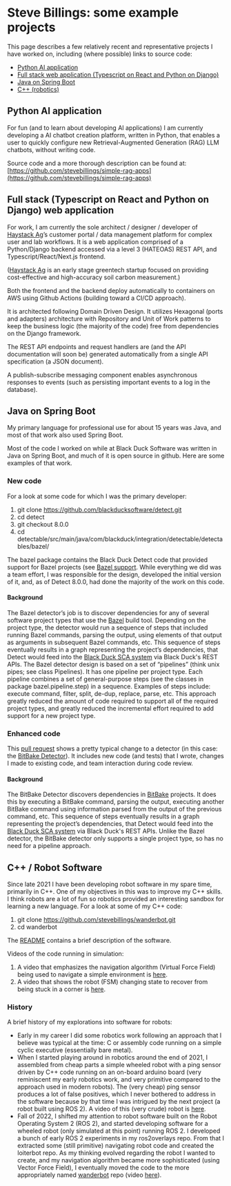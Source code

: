 # Steve Billings: some example projects

This page describes a few relatively recent and representative projects I have worked on, including (where possible) links to source code:

* [Python AI application](#rag)
* [Full stack web application (Typescript on React and Python on Django)](#haystack)
* [Java on Spring Boot](#java)
* [C++ (robotics)](#cpp)

<a name="rag"></a>
## Python AI application

For fun (and to learn about developing AI applications) I am currently developing a AI chatbot creation platform, written in Python, that enables a user to quickly configure new Retrieval-Augmented Generation (RAG) LLM chatbots, without writing code.

Source code and a more thorough description can be found at: [https://github.com/stevebillings/simple-rag-apps](https://github.com/stevebillings/simple-rag-apps)

<a name="haystack"></a>
## Full stack (Typescript on React and Python on Django) web application

For work, I am currently the sole architect / designer / developer of [Haystack Ag](https://www.haystackag.com/)’s customer portal / data management platform for complex user and lab workflows. It is a web application comprised of a Python/Django backend accessed via a level 3 (HATEOAS) REST API, and Typescript/React/Next.js frontend. 

([Haystack Ag](https://www.haystackag.com/) is an early stage greentech startup focused on providing cost-effective and high-accuracy soil carbon measurement.)

Both the frontend and the backend deploy automatically to containers on AWS using Github Actions (building toward a CI/CD approach).

It is architected following Domain Driven Design. It utilizes Hexagonal (ports and adapters) architecture with Repository and Unit of Work patterns to keep the business logic (the majority of the code) free from dependencies on the Django framework.

The REST API endpoints and request handlers are (and the API documentation will soon be) generated automatically from a single API specification (a JSON document).

A publish-subscribe messaging component enables asynchronous responses to events (such as persisting important events to a log in the database).

<a name="java"></a>
## Java on Spring Boot

My primary language for professional use for about 15 years was Java, and most of that work also used Spring Boot. 

Most of the code I worked on while at Black Duck Software was written in Java on Spring Boot, and much of it is open source in github. Here are some examples of that work.

### New code

For a look at some code for which I was the primary developer:

1. git clone https://github.com/blackducksoftware/detect.git
1. cd detect
1. git checkout 8.0.0
1. cd detectable/src/main/java/com/blackduck/integration/detectable/detectables/bazel/

The bazel package contains the Black Duck Detect code that provided support for Bazel projects (see [Bazel support](https://documentation.blackduck.com/bundle/detect/page/packagemgrs/bazel.html). While everything we did was a team effort, I was responsible for the design, developed the initial version of it, and, as of Detect 8.0.0, had done the majority of the work on this code.

#### Background

The Bazel detector’s job is to discover dependencies for any of several software project types that use the [Bazel](https://bazel.build/) build tool. Depending on the project type, the detector would run a sequence of steps that included running Bazel commands, parsing the output, using elements of that output as arguments in subsequent Bazel commands, etc. This sequence of steps eventually results in a graph representing the project’s dependencies, that Detect would feed into the [Black Duck SCA system](https://www.blackduck.com/software-composition-analysis-tools/black-duck-sca.html) via Black Duck's REST APIs. The Bazel detector design is based on a set of “pipelines” (think unix pipes; see class Pipelines). It has one pipeline per project type. Each pipeline combines a set of general-purpose steps (see the classes in package bazel.pipeline.step) in a sequence. Examples of steps include: execute command, filter, split, de-dup, replace, parse, etc. This approach greatly reduced the amount of code required to support all of the required project types, and greatly reduced the incremental effort required to add support for a new project type.

### Enhanced code

This [pull request](https://github.com/blackducksoftware/detect/pull/516) shows a pretty typical change to a detector (in this case: the [BitBake Detector](https://documentation.blackduck.com/bundle/detect/page/packagemgrs/bitbake.html)). It includes new code (and tests) that I wrote, changes I made to existing code, and team interaction during code review.

#### Background

The BitBake Detector discovers dependencies in [BitBake](https://docs.yoctoproject.org/1.6/bitbake-user-manual/bitbake-user-manual.html) projects.
It does this by executing a BitBake command, parsing the output, executing another BitBake command using information parsed from the output of the previous command, etc. This sequence of steps eventually results in a graph representing the project’s dependencies, that Detect would feed into the [Black Duck SCA system](https://www.blackduck.com/software-composition-analysis-tools/black-duck-sca.html) via Black Duck's REST APIs. Unlike the Bazel detector, the BitBake detector only supports a single project type, so has no need for a pipeline approach.

<a name="cpp"></a>
## C++ / Robot Software

Since late 2021 I have been developing robot software in my spare time, primarily in C++. One of my objectives in this was to improve my C++ skills. I think robots are a lot of fun so robotics provided an interesting sandbox for learning a new language. For a look at some of my C++ code:

1. git clone https://github.com/stevebillings/wanderbot.git
1. cd wanderbot

The [README](https://github.com/stevebillings/wanderbot#readme) contains a brief description of the software.

Videos of the code running in simulation:

1. A video that emphasizes the navigation algorithm (Virtual Force Field) being used to navigate a simple environment is [here](https://drive.google.com/file/d/109PchHxjqMuJjDrc6-UHcsy3-8Mow3KA/view?usp=sharing).
2. A video that shows the robot (FSM) changing state to recover from being stuck in a corner is [here](https://drive.google.com/file/d/1a-lXPeDvVW8w1gOMR2BIlpd47dWaV_UQ/view?usp=sharing).

### History

A brief history of my explorations into software for robots:

* Early in my career I did some robotics work following an approach that I believe was typical at the time: C or assembly code running on a simple cyclic executive (essentially bare metal).
* When I started playing around in robotics around the end of 2021, I assembled from cheap parts a simple wheeled robot with a ping sensor driven by C++ code running on an on-board arduino board (very reminiscent my early robotics work, and very primitive compared to the approach used in modern robots). The (very cheap) ping sensor produces a lot of false positives, which I never bothered to address in the software because by that time I was intrigued by the next project (a robot built using ROS 2). A video of this (very crude) robot is [here](https://drive.google.com/file/d/1mEP5RhqieAe89wksvIwAjcLRTK1Uh4p-/view?usp=sharing).
* Fall of 2022, I shifted my attention to robot software built on the Robot Operating System 2 (ROS 2), and started developing software for a wheeled robot (only simulated at this point) running ROS 2. I developed a bunch of early ROS 2 experiments in my ros2overlays repo. From that I extracted some (still primitive) navigating robot code and created the loiterbot repo. As my thinking evolved regarding the robot I wanted to create, and my navigation algorithm became more sophisticated (using Vector Force Field), I eventually moved the code to the more appropriately named [wanderbot](https://github.com/stevebillings/wanderbot) repo (video [here](https://drive.google.com/file/d/109PchHxjqMuJjDrc6-UHcsy3-8Mow3KA/view?usp=sharing)).
